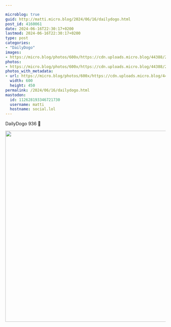 ```yaml
---

microblog: true
guid: http://matti.micro.blog/2024/06/16/dailydogo.html
post_id: 4160061
date: 2024-06-16T22:30:17+0200
lastmod: 2024-06-16T22:30:17+0200
type: post
categories:
- "DailyDogo"
images:
- https://micro.blog/photos/600x/https://cdn.uploads.micro.blog/44388/2024/dc5f8e6aab7246adb3161d0f821bf90c.jpg
photos:
- https://micro.blog/photos/600x/https://cdn.uploads.micro.blog/44388/2024/dc5f8e6aab7246adb3161d0f821bf90c.jpg
photos_with_metadata:
- url: https://micro.blog/photos/600x/https://cdn.uploads.micro.blog/44388/2024/dc5f8e6aab7246adb3161d0f821bf90c.jpg
  width: 600
  height: 450
permalink: /2024/06/16/dailydogo.html
mastodon:
  id: 112628193346721730
  username: matti
  hostname: social.lol
---
```

DailyDogo 936 🐶

<img src="https://micro.blog/photos/600x/https://blog.martin-haehnel.de/uploads/2024/dc5f8e6aab7246adb3161d0f821bf90c.jpg" width="600" alt="" />
